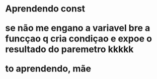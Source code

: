 <h1>
Aprendendo const
  
  se não me engano a variavel bre a funcçao q cria condiçao e expoe o resultado do paremetro kkkkk


to aprendendo, mãe
</h1>
